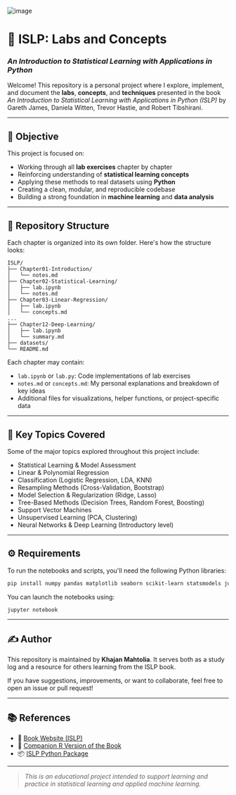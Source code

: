 ![image](https://github.com/user-attachments/assets/a37d9532-7e7a-47ac-b770-d5fe44bc7469)

# 📘 ISLP: Labs and Concepts  
### *An Introduction to Statistical Learning with Applications in Python*

Welcome! This repository is a personal project where I explore, implement, and document the **labs**, **concepts**, and **techniques** presented in the book *An Introduction to Statistical Learning with Applications in Python (ISLP)* by Gareth James, Daniela Witten, Trevor Hastie, and Robert Tibshirani.

---

## 🎯 Objective

This project is focused on:

- Working through all **lab exercises** chapter by chapter
- Reinforcing understanding of **statistical learning concepts**
- Applying these methods to real datasets using **Python**
- Creating a clean, modular, and reproducible codebase
- Building a strong foundation in **machine learning** and **data analysis**

---

## 📂 Repository Structure

Each chapter is organized into its own folder. Here's how the structure looks:

```
ISLP/
├── Chapter01-Introduction/
│   └── notes.md
├── Chapter02-Statistical-Learning/
│   ├── lab.ipynb
│   └── notes.md
├── Chapter03-Linear-Regression/
│   ├── lab.ipynb
│   └── concepts.md
...
├── Chapter12-Deep-Learning/
│   ├── lab.ipynb
│   └── summary.md
├── datasets/
└── README.md
```

Each chapter may contain:
- `lab.ipynb` or `lab.py`: Code implementations of lab exercises
- `notes.md` or `concepts.md`: My personal explanations and breakdown of key ideas
- Additional files for visualizations, helper functions, or project-specific data

---

## 🧠 Key Topics Covered

Some of the major topics explored throughout this project include:

- Statistical Learning & Model Assessment
- Linear & Polynomial Regression
- Classification (Logistic Regression, LDA, KNN)
- Resampling Methods (Cross-Validation, Bootstrap)
- Model Selection & Regularization (Ridge, Lasso)
- Tree-Based Methods (Decision Trees, Random Forest, Boosting)
- Support Vector Machines
- Unsupervised Learning (PCA, Clustering)
- Neural Networks & Deep Learning (Introductory level)

---

## ⚙️ Requirements

To run the notebooks and scripts, you'll need the following Python libraries:

```bash
pip install numpy pandas matplotlib seaborn scikit-learn statsmodels jupyter
```

You can launch the notebooks using:

```bash
jupyter notebook
```

---

## ✍️ Author

This repository is maintained by **Khajan Mahtolia**. It serves both as a study log and a resource for others learning from the ISLP book.

If you have suggestions, improvements, or want to collaborate, feel free to open an issue or pull request!

---

## 📚 References

- 📖 [Book Website (ISLP)](https://www.statlearning.com/)
- 📘 [Companion R Version of the Book](https://www.statlearning.com/)
- 📦 [ISLP Python Package](https://pypi.org/project/islp/)

---

> *This is an educational project intended to support learning and practice in statistical learning and applied machine learning.*

